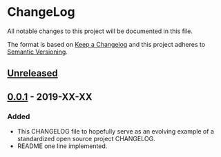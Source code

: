 # ChangeLog
All notable changes to this project will be documented in this file.

The format is based on [Keep a Changelog](http://keepachangelog.com/en/1.0.0/)
and this project adheres to [Semantic Versioning](http://semver.org/spec/v2.0.0.html).

## [Unreleased]

## [0.0.1] - 2019-XX-XX
### Added
- This CHANGELOG file to hopefully serve as an evolving example of a standardized open source project CHANGELOG.
- README one line implemented.

[Unreleased]: https://github.com/nagisc007/storybuilder/compare/v0.0.1...HEAD
[0.0.1]: https://github.com/nagisc007/storybuilder/releases/v0.0.1
